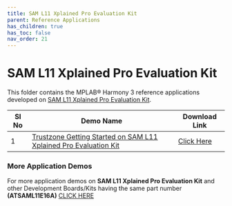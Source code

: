 ```yaml
---
title: SAM L11 Xplained Pro Evaluation Kit
parent: Reference Applications
has_children: true
has_toc: false
nav_order: 21
---
```


# SAM L11 Xplained Pro Evaluation Kit

This folder contains the MPLAB® Harmony 3 reference applications developed on [SAM L11 Xplained Pro Evaluation Kit](https://www.microchip.com/DevelopmentTools/ProductDetails/dm320205).   

|SI No| Demo Name | Download Link |
| --- | --- | -- |
| 1 | [Trustzone Getting Started on SAM L11 Xplained Pro Evaluation Kit](./saml11_trustzone_getting_started/readme.md) | [Click Here](https://github.com/MicrochipTech/MPLAB-Harmony-Reference-Apps/releases/latest/download/saml11_trustzone_getting_started.zip) |

### More Application Demos

For more application demos on **SAM L11 Xplained Pro Evaluation Kit** and other Development Boards/Kits having the same part number **(ATSAML11E16A)** <a href="https://mplab-discover.microchip.com/v1?s0=ATSAML11E16A" target="_blank"> CLICK HERE </a>
